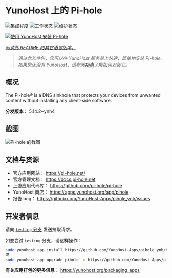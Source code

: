 <!--
注意：此 README 由 <https://github.com/YunoHost/apps/tree/master/tools/readme_generator> 自动生成
请勿手动编辑。
-->

# YunoHost 上的 Pi-hole

[![集成程度](https://dash.yunohost.org/integration/pihole.svg)](https://dash.yunohost.org/appci/app/pihole) ![工作状态](https://ci-apps.yunohost.org/ci/badges/pihole.status.svg) ![维护状态](https://ci-apps.yunohost.org/ci/badges/pihole.maintain.svg)

[![使用 YunoHost 安装 Pi-hole](https://install-app.yunohost.org/install-with-yunohost.svg)](https://install-app.yunohost.org/?app=pihole)

*[阅读此 README 的其它语言版本。](./ALL_README.md)*

> *通过此软件包，您可以在 YunoHost 服务器上快速、简单地安装 Pi-hole。*  
> *如果您还没有 YunoHost，请参阅[指南](https://yunohost.org/install)了解如何安装它。*

## 概况

The Pi-hole® is a DNS sinkhole that protects your devices from unwanted content without installing any client-side software.

**分发版本：** 5.14.2~ynh4

## 截图

![Pi-hole 的截图](./doc/screenshots/dashboard.png)

## 文档与资源

- 官方应用网站： <https://pi-hole.net/>
- 官方管理文档： <https://docs.pi-hole.net>
- 上游应用代码库： <https://github.com/pi-hole/pi-hole>
- YunoHost 商店： <https://apps.yunohost.org/app/pihole>
- 报告 bug： <https://github.com/YunoHost-Apps/pihole_ynh/issues>

## 开发者信息

请向 [`testing` 分支](https://github.com/YunoHost-Apps/pihole_ynh/tree/testing) 发送拉取请求。

如要尝试 `testing` 分支，请这样操作：

```bash
sudo yunohost app install https://github.com/YunoHost-Apps/pihole_ynh/tree/testing --debug
或
sudo yunohost app upgrade pihole -u https://github.com/YunoHost-Apps/pihole_ynh/tree/testing --debug
```

**有关应用打包的更多信息：** <https://yunohost.org/packaging_apps>

